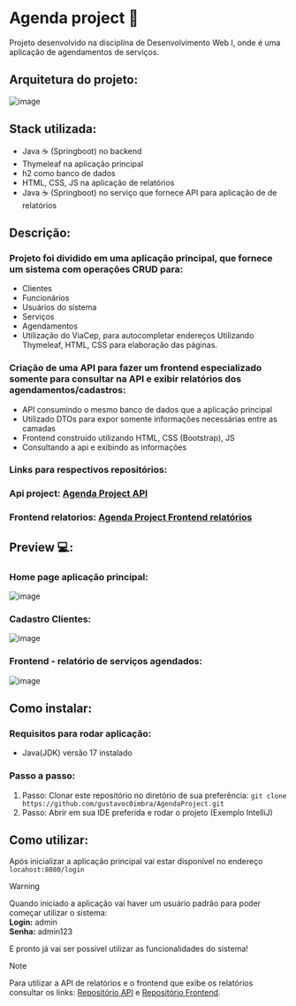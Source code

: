 # Agenda project 📝
Projeto desenvolvido na disciplina de Desenvolvimento Web I, onde é uma aplicação de agendamentos de serviços.

## Arquitetura do projeto:
![image](https://github.com/user-attachments/assets/cb023c6f-f62e-4e95-b4be-0ff55b0cbd01)

## Stack utilizada:
- Java ☕ (Springboot) no backend
- Thymeleaf na aplicação principal
- h2 como banco de dados
- HTML, CSS, JS na aplicação de relatórios
- Java ☕ (Springboot) no serviço que fornece API para aplicação de de relatórios

## Descrição:
### Projeto foi dividido em uma aplicação principal, que fornece um sistema com operações CRUD para:
- Clientes
- Funcionários
- Usuários do sistema
- Serviços
- Agendamentos
- Utilização do ViaCep, para autocompletar endereços
  Utilizando  Thymeleaf, HTML, CSS para elaboração das páginas.
  
### Criação de uma API para fazer um frontend especializado somente para consultar na API e exibir relatórios dos agendamentos/cadastros:

- API consumindo o mesmo banco de dados que a aplicação principal
- Utilizado DTOs para expor somente informações necessárias entre as camadas
- Frontend construído utilizando HTML, CSS (Bootstrap), JS
- Consultando a api e exibindo as informações
  
### Links para respectivos repositórios:
### Api project: [Agenda Project API](https://github.com/gustavoc0imbra/AgendaProjectAPI)</br>
### Frontend relatorios: [Agenda Project Frontend relatórios](https://github.com/gustavoc0imbra/AgendaProjectFront)

## Preview 💻:
### Home page aplicação principal:
![image](https://github.com/user-attachments/assets/1514f4ef-4cc2-4c6d-80e1-a0f75fd8bf4b)

### Cadastro Clientes:
![image](https://github.com/user-attachments/assets/6ce0e769-ea21-4e6b-8757-0c3085ede434)

### Frontend - relatório de serviços agendados:
![image](https://github.com/user-attachments/assets/3387a5f7-232d-4d46-a110-da19d90d97e4)

## Como instalar:
### Requisitos para rodar aplicação:
- Java(JDK) versão 17 instalado

### Passo a passo:
1. Passo: Clonar este repositório no diretório de sua preferência:
   ```git clone https://github.com/gustavoc0imbra/AgendaProject.git```
2. Passo: Abrir em sua IDE preferida e rodar o projeto (Exemplo IntelliJ)

## Como utilizar:
Após inicializar a aplicação principal vai estar disponível no endereço ```locahost:8080/login```
> [!WARNING]
> Quando iniciado a aplicação vai haver um usuário padrão para poder começar utilizar o sistema:  
> **Login:** admin</br>
> **Senha:** admin123

E pronto já vai ser possível utilizar as funcionalidades do sistema!
> [!NOTE]
> Para utilizar a API de relatórios e o frontend que exibe os relatórios consultar os links:
> [Repositório API](#api-project) e [Repositório Frontend](#frontend-relatorios).
